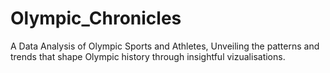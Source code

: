 # Olympic_Chronicles
 A Data Analysis of Olympic Sports and Athletes, Unveiling the patterns and trends that shape Olympic history through insightful vizualisations.
